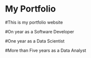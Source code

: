 # My Portfolio
#This is my portfolio website

#On year as a Software Developer 

#One year as a Data Scientist

#More than Five years as a Data Analyst

